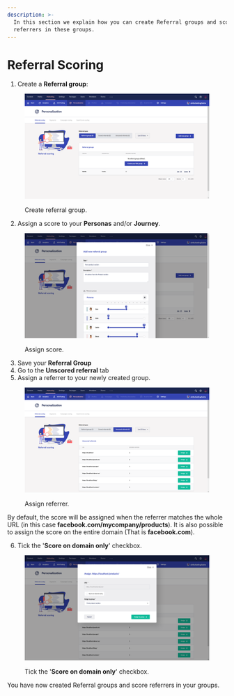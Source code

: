 ```yaml
---
description: >-
  In this section we explain how you can create Referral groups and score
  referrers in these groups.
---
```


# Referral Scoring

1. Create a **Referral group**:

<figure><img src="../../../.gitbook/assets/image (21) (1).png" alt="Create referral group."><figcaption><p>Create referral group.</p></figcaption></figure>

2. Assign a score to your **Personas** and/or **Journey**.

<figure><img src="../../../.gitbook/assets/image (22) (1).png" alt="Assign score."><figcaption><p>Assign score.</p></figcaption></figure>

3. Save your **Referral Group**
4. Go to the **Unscored referral** tab
5. Assign a referrer to your newly created group.

<figure><img src="../../../.gitbook/assets/image (23) (1).png" alt="Assign referrer."><figcaption><p>Assign referrer.</p></figcaption></figure>

By default, the score will be assigned when the referrer matches the whole URL (in this case **facebook.com/mycompany/products**). It is also possible to assign the score on the entire domain (That is **facebook.com**).

6. Tick the '**Score on domain only**' checkbox.

<figure><img src="../../../.gitbook/assets/image (25) (1).png" alt="Tick the &#x27;Score on domain only&#x27; checkbox"><figcaption><p>Tick the '<strong>Score on domain only</strong>' checkbox.</p></figcaption></figure>

You have now created Referral groups and score referrers in your groups.
